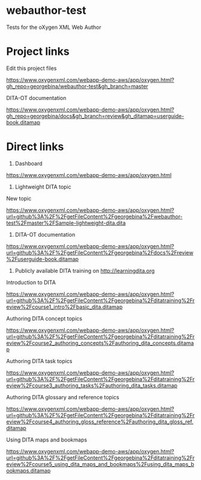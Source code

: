 # webauthor-test
Tests for the oXygen XML Web Author

Project links
=============

Edit this project files

https://www.oxygenxml.com/webapp-demo-aws/app/oxygen.html?gh_repo=georgebina/webauthor-test&gh_branch=master

DITA-OT documentation

https://www.oxygenxml.com/webapp-demo-aws/app/oxygen.html?gh_repo=georgebina/docs&gh_branch=review&gh_ditamap=userguide-book.ditamap


Direct links
============

1. Dashboard

  https://www.oxygenxml.com/webapp-demo-aws/app/oxygen.html

1. Lightweight DITA topic

  New topic
  
  https://www.oxygenxml.com/webapp-demo-aws/app/oxygen.html?url=github%3A%2F%2FgetFileContent%2Fgeorgebina%2Fwebauthor-test%2Fmaster%2FSample-lightweight-dita.dita
  
1. DITA-OT documentation

  https://www.oxygenxml.com/webapp-demo-aws/app/oxygen.html?url=github%3A%2F%2FgetFileContent%2Fgeorgebina%2Fdocs%2Freview%2Fuserguide-book.ditamap
1. Publicly available DITA training on http://learningdita.org

  Introduction to DITA
  
  https://www.oxygenxml.com/webapp-demo-aws/app/oxygen.html?url=github%3A%2F%2FgetFileContent%2Fgeorgebina%2Fditatraining%2Freview%2Fcourse1_intro%2Fbasic_dita.ditamap
  
  Authoring DITA concept topics
  
  https://www.oxygenxml.com/webapp-demo-aws/app/oxygen.html?url=github%3A%2F%2FgetFileContent%2Fgeorgebina%2Fditatraining%2Freview%2Fcourse2_authoring_concepts%2Fauthoring_dita_concepts.ditamap
  
  Authoring DITA task topics
  
  https://www.oxygenxml.com/webapp-demo-aws/app/oxygen.html?url=github%3A%2F%2FgetFileContent%2Fgeorgebina%2Fditatraining%2Freview%2Fcourse3_authoring_tasks%2Fauthoring_dita_tasks.ditamap
  
  Authoring DITA glossary and reference topics
  
  https://www.oxygenxml.com/webapp-demo-aws/app/oxygen.html?url=github%3A%2F%2FgetFileContent%2Fgeorgebina%2Fditatraining%2Freview%2Fcourse4_authoring_gloss_reference%2Fauthoring_dita_gloss_ref.ditamap

  Using DITA maps and bookmaps

  https://www.oxygenxml.com/webapp-demo-aws/app/oxygen.html?url=github%3A%2F%2FgetFileContent%2Fgeorgebina%2Fditatraining%2Freview%2Fcourse5_using_dita_maps_and_bookmaps%2Fusing_dita_maps_bookmaps.ditamap





  

